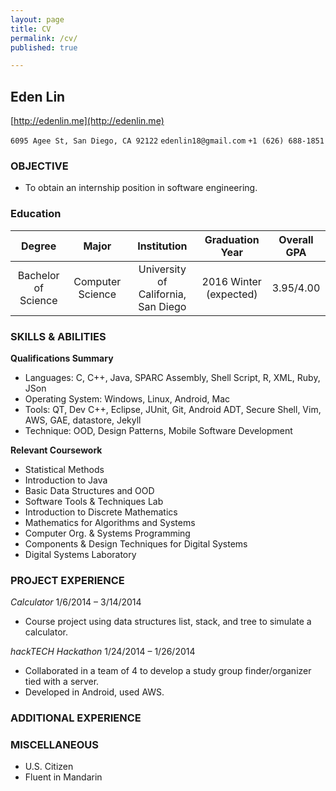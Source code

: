 ```yaml
---
layout: page
title: CV
permalink: /cv/
published: true

---
```



## **Eden Lin**
[http://edenlin.me](http://edenlin.me)

`6095 Agee St, San Diego, CA 92122`    `edenlin18@gmail.com`    `+1 (626) 688-1851`

### **OBJECTIVE**

* To obtain an internship position in software engineering.

### **Education**


| Degree | Major | Institution | Graduation Year | Overall GPA |
|:-:|:-:|:-:|:-:|:-:|
| Bachelor of Science | Computer Science | University of California, San Diego | 2016 Winter (expected) | 3.95/4.00 |


### **SKILLS & ABILITIES**
**Qualifications Summary**

* Languages: C, C++, Java, SPARC Assembly, Shell Script, R, XML, Ruby, JSon
* Operating System: Windows, Linux, Android, Mac
* Tools: QT, Dev C++, Eclipse, JUnit, Git, Android ADT, Secure Shell, Vim, AWS, GAE, datastore, Jekyll
* Technique: OOD, Design Patterns, Mobile Software Development


**Relevant Coursework**

* Statistical Methods
* Introduction to Java
* Basic Data Structures and OOD
* Software Tools & Techniques Lab
* Introduction to Discrete Mathematics
* Mathematics for Algorithms and Systems
* Computer Org. & Systems Programming
* Components & Design Techniques for Digital Systems
* Digital Systems Laboratory


### **PROJECT EXPERIENCE**

_Calculator_
1/6/2014 – 3/14/2014
* Course project using data structures list, stack, and tree to simulate a calculator.

_hackTECH Hackathon_
1/24/2014 – 1/26/2014
* Collaborated in a team of 4 to develop a study group finder/organizer tied with a server.
* Developed in Android, used AWS. 


### **ADDITIONAL EXPERIENCE**

### **MISCELLANEOUS**

* U.S. Citizen
* Fluent in Mandarin
